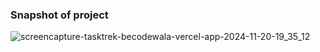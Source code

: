 
### Snapshot of project


![screencapture-tasktrek-becodewala-vercel-app-2024-11-20-19_35_12](https://github.com/user-attachments/assets/3c535d68-a08b-4d39-a5a6-dbff1f77bbdc)

